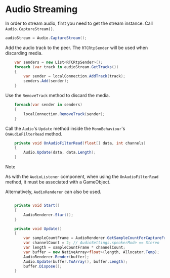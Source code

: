 # Audio Streaming

In order to stream audio, first you need to get the stream instance. Call `Audio.CaptureStream()`.

```csharp
audioStream = Audio.CaptureStream();
```

Add the audio track to the peer. The `RTCRtpSender` will be used when discarding media. 

```csharp
    var senders = new List<RTCRtpSender>();
    foreach (var track in audioStream.GetTracks())
    {
        var sender = localConnection.AddTrack(track);
        senders.Add(sender);
    }
```

Use the `RemoveTrack` method to discard the media.

```csharp
    foreach(var sender in senders)
    {
        localConnection.RemoveTrack(sender);
    }
```

Call the `Audio`'s `Update` method inside the `MonoBehaviour`'s `OnAudioFilterRead` method.

```csharp
    private void OnAudioFilterRead(float[] data, int channels)
    {
        Audio.Update(data, data.Length);
    }
```

> [!NOTE]
> As with the `AudioListener` component, when using the `OnAudioFilterRead` method, it must be associated with a GameObject.

Alternatively, `AudioRenderer` can also be used.

```csharp

    private void Start()
    {
        AudioRenderer.Start();
    }

    private void Update()
    {
        var sampleCountFrame = AudioRenderer.GetSampleCountForCaptureFrame();
        var channelCount = 2; // AudioSettings.speakerMode == Stereo
        var length = sampleCountFrame * channelCount;
        var buffer = new NativeArray<float>(length, Allocator.Temp);
        AudioRenderer.Render(buffer);
        Audio.Update(buffer.ToArray(), buffer.Length);
        buffer.Dispose();
    }

```
